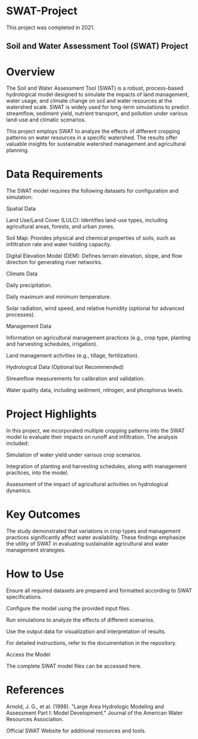 # SWAT-Project
This project was completed in 2021.
## Soil and Water Assessment Tool (SWAT) Project

# Overview

The Soil and Water Assessment Tool (SWAT) is a robust, process-based hydrological model designed to simulate the impacts of land management, water usage, and climate change on soil and water resources at the watershed scale. SWAT is widely used for long-term simulations to predict streamflow, sediment yield, nutrient transport, and pollution under various land-use and climatic scenarios.

This project employs SWAT to analyze the effects of different cropping patterns on water resources in a specific watershed. The results offer valuable insights for sustainable watershed management and agricultural planning.

# Data Requirements

The SWAT model requires the following datasets for configuration and simulation:

Spatial Data

Land Use/Land Cover (LULC): Identifies land-use types, including agricultural areas, forests, and urban zones.

Soil Map: Provides physical and chemical properties of soils, such as infiltration rate and water holding capacity.

Digital Elevation Model (DEM): Defines terrain elevation, slope, and flow direction for generating river networks.

Climate Data

Daily precipitation.

Daily maximum and minimum temperature.

Solar radiation, wind speed, and relative humidity (optional for advanced processes).

Management Data

Information on agricultural management practices (e.g., crop type, planting and harvesting schedules, irrigation).

Land management activities (e.g., tillage, fertilization).

Hydrological Data (Optional but Recommended)

Streamflow measurements for calibration and validation.

Water quality data, including sediment, nitrogen, and phosphorus levels.

# Project Highlights

In this project, we incorporated multiple cropping patterns into the SWAT model to evaluate their impacts on runoff and infiltration. The analysis included:

Simulation of water yield under various crop scenarios.

Integration of planting and harvesting schedules, along with management practices, into the model.

Assessment of the impact of agricultural activities on hydrological dynamics.

# Key Outcomes

The study demonstrated that variations in crop types and management practices significantly affect water availability. These findings emphasize the utility of SWAT in evaluating sustainable agricultural and water management strategies.

# How to Use

Ensure all required datasets are prepared and formatted according to SWAT specifications.

Configure the model using the provided input files.

Run simulations to analyze the effects of different scenarios.

Use the output data for visualization and interpretation of results.

For detailed instructions, refer to the documentation in the repository.

Access the Model

The complete SWAT model files can be accessed here.

# References

Arnold, J. G., et al. (1998). "Large Area Hydrologic Modeling and Assessment Part I: Model Development." Journal of the American Water Resources Association.

Official SWAT Website for additional resources and tools.



